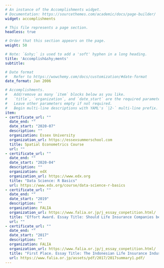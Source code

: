 ```yaml
---
# An instance of the Accomplishments widget.
# Documentation: https://sourcethemes.com/academic/docs/page-builder/
widget: accomplishments

# This file represents a page section.
headless: true

# Order that this section appears on the page.
weight: 50

# Note: `&shy;` is used to add a 'soft' hyphen in a long heading.
title: 'Accomplish&shy;ments'
subtitle:

# Date format
#   Refer to https://wowchemy.com/docs/customization/#date-format
date_format: Jan 2006

# Accomplishments.
#   Add/remove as many `item` blocks below as you like.
#   `title`, `organization`, and `date_start` are the required parameters.
#   Leave other parameters empty if not required.
#   Begin multi-line descriptions with YAML's `|2-` multi-line prefix.
item:
- certificate_url: ""
  date_end: ""
  date_start: "2020-07"
  description: ""
  organization: Essex University
  organization_url: https://essexsummerschool.com
  title: Spatial Econometrics Course
  url: ""
- certificate_url: ""
  date_end: ""
  date_start: "2020-04"
  description: ""
  organization: edX
  organization_url: https://www.edx.org
  title: "Data Science: R Basics"
  url: https://www.edx.org/course/data-science-r-basics
- certificate_url: ""
  date_end: ""
  date_start: "2019"
  description: ""
  organization: FALIA 
  organization_url: https://www.falia.or.jp/j_essay_conpetition.html/
  title: "Effort Award. Essay Title: Should Life Insurance Companies be More Social? An Analysis of the Impact of Social Media Usage on the Performance of Indonesian Life Insurance Companies"
  url: ""
- certificate_url: ""
  date_end: ""
  date_start: "2017"
  description: ""
  organization: FALIA 
  organization_url: https://www.falia.or.jp/j_essay_conpetition.html/
  title: "First Place. Essay Title: The Indonesian Life Insurance Industry: Untapped Potential in the Sharia Based Life Insurance Market"
  url: https://www.falia.or.jp/assets/pdf/2017/2017summary1.pdf/
---
```

